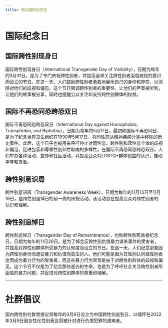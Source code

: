 ```yaml
---
title: 相关国际纪念日
---
```


# 国际纪念日

## 国际跨性别现身日

国际跨性别现身日（International Transgender Day of Visibility），日期为每年的3月31日。是为了专门庆祝跨性别者，并提高全球关注跨性别者面临歧视的意识而设立的节日。在这一天，人们鼓励跨性别者勇敢地展示自己的身份和存在，以消除对他们的歧视和偏见。这个节日强调跨性别者的重要性，让他们的声音被听到，让他们的故事被分享，同时也提醒公众关注和支持跨性别群体的权益。

## 国际不再恐同恐跨恐双日

国际不再恐同恐跨恐双日（International Day against Homophobia, Transphobia, and Biphobia），日期为每年的5月17日。最初称国际不再恐同日，是为了纪念世界卫生组织在1990年5月17日，将同性恋从精神疾病分类中移除的历史事件。此后，这个日子也被用来呼吁停止对同性恋、跨性别和双性恋个体的歧视和偏见，促进包容和尊重性别和性取向的多样性。在国际不再恐同恐跨恐双日，人们举办各种活动、宣传和社区活动，以提高公众对LGBTQ+群体权益的认识，推动平等和尊重。

## 跨性别意识周

跨性别意识周（Transgender Awareness Week），日期为每年的11月13日至11月19日，是跨性别追悼日的前一周的庆祝活动。该活动旨在提高公众对跨性别者的认识和理解。

## 跨性别追悼日

跨性别追悼日（Transgender Day of Remembrance），也称跨性别死难者纪念日，日期为每年的11月20日。是为了悼念反跨性别仇恨暴力谋杀事件的受害者，并提高对跨性别群体所受暴力的认知度而设立的节日。在这一天，人们纪念那些因为跨性别身份而遭受暴力和仇恨而丧生的人。他们可能是因为其性别认同或性别表达而成为暴力行为的受害者，而这些暴力行为常常是由于对跨性别群体的歧视和偏见。这个节日不仅是为了纪念那些逝去的生命，也是为了呼吁社会关注跨性别者所面临的暴力问题，并促进对跨性别群体的尊重和理解。

---

# 社群倡议

国内跨性别社群曾提议将每年的3月9日设立为中国跨性别追到日，以缅怀在2022年3月9日因女性化性别表达而被针对进行仇恨犯罪的遇难者。
